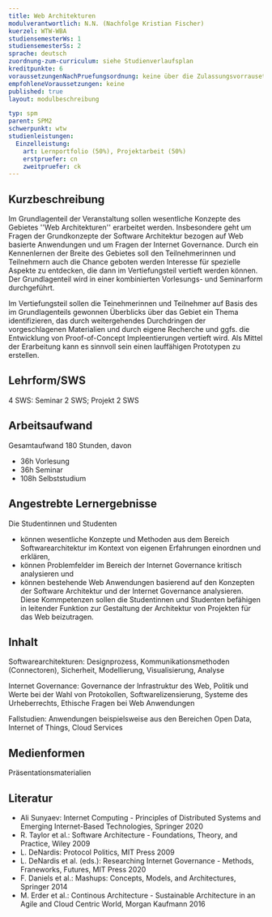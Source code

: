 ```yaml
---
title: Web Architekturen 
modulverantwortlich: N.N. (Nachfolge Kristian Fischer)
kuerzel: WTW-WBA
studiensemesterWs: 1
studiensemesterSs: 2
sprache: deutsch
zuordnung-zum-curriculum: siehe Studienverlaufsplan
kreditpunkte: 6
voraussetzungenNachPruefungsordnung: keine über die Zulassungsvorrausetzungen zum Studium hinausgehenden
empfohleneVoraussetzungen: keine
published: true
layout: modulbeschreibung

typ: spm
parent: SPM2
schwerpunkt: wtw
studienleistungen:
  Einzelleistung:
    art: Lernportfolio (50%), Projektarbeit (50%)
    erstpruefer: cn
    zweitpruefer: ck
---
```


## Kurzbeschreibung
Im Grundlagenteil der Veranstaltung sollen wesentliche Konzepte des Gebietes ''Web Architekturen'' erarbeitet werden. Insbesondere geht um Fragen der Grundkonzepte der Software Architektur bezogen auf Web basierte Anwendungen und um Fragen der Internet Governance. Durch ein Kennenlernen der Breite des Gebietes soll den Teilnehmerinnen und Teilnehmern auch die Chance geboten werden Interesse für spezielle Aspekte zu entdecken, die dann im Vertiefungsteil vertieft werden können.
Der Grundlagenteil wird in einer kombinierten Vorlesungs- und Seminarform durchgeführt.

Im Vertiefungsteil sollen die Teinehmerinnen und Teilnehmer auf Basis des im Grundlagenteils gewonnen Überblicks über das Gebiet ein Thema identifizieren, das durch weitergehendes Durchdringen der vorgeschlagenen Materialien und durch eigene Recherche und ggfs. die Entwicklung von Proof-of-Concept Impleentierungen vertieft wird. Als Mittel der Erarbeitung kann es sinnvoll sein einen lauffähigen Prototypen zu erstellen. 

## Lehrform/SWS 
4 SWS: Seminar 2 SWS; Projekt 2 SWS

## Arbeitsaufwand 
Gesamtaufwand 180 Stunden, davon 
- 36h Vorlesung 
- 36h Seminar 
- 108h Selbststudium 


## Angestrebte Lernergebnisse
Die Studentinnen und Studenten
- können wesentliche Konzepte und Methoden aus dem Bereich Softwarearchitektur im Kontext von eigenen Erfahrungen einordnen und erklären,
- können Problemfelder im Bereich der Internet Governance kritisch analysieren und 
- können bestehende Web Anwendungen basierend auf den Konzepten der Software Architektur und der Internet Governance analysieren.
Diese Kommpetenzen sollen die Studentinnen und Studenten befähigen in leitender Funktion zur Gestaltung der Architektur von Projekten für das Web beizutragen. 

## Inhalt
Softwarearchitekturen: Designprozess, Kommunikationsmethoden (Connectoren), Sicherheit, Modellierung, Visualisierung, Analyse

Internet Governance: Governance der Infrastruktur des Web, Politik und Werte bei der Wahl von Protokollen, Softwarelizensierung, Systeme des Urheberrechts, Ethische Fragen bei Web Anwendungen

Fallstudien: Anwendungen beispielsweise aus den Bereichen Open Data, Internet of Things, Cloud Services


## Medienformen
Präsentationsmaterialien

## Literatur
- Ali Sunyaev: Internet Computing - Principles of Distributed Systems and Emerging Internet-Based Technologies, Springer 2020
- R. Taylor et al.: Software Architecture - Foundations, Theory, and Practice, Wiley 2009
- L. DeNardis: Protocol Politics, MIT Press 2009
- L. DeNardis et al. (eds.): Researching Internet Governance - Methods, Franeworks, Futures, MIT Press 2020
- F. Daniels et al.: Mashups: Concepts, Models, and Architectures, Springer 2014
- M. Erder et al.: Continous Architecture - Sustainable Architecture in an Agile and Cloud Centric World, Morgan Kaufmann 2016 
